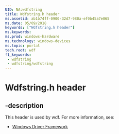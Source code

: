 ```yaml
---
UID: NA:wdfstring
title: Wdfstring.h header
ms.assetid: ab1b74ff-0900-32d7-980a-ef0b45a7e065
ms.date: 05/09/2018
keywords: ["Wdfstring.h header"]
ms.keywords: 
ms.prod: windows-hardware
ms.technology: windows-devices
ms.topic: portal
tech.root: wdf
f1_keywords:
 - wdfstring
 - wdfstring/wdfstring
---
```


# Wdfstring.h header


## -description

This header is used by wdf. For more information, see:

- [Windows Driver Framework](../_wdf/index.md)

